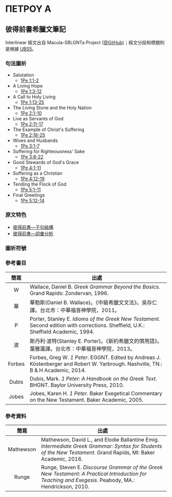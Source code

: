 # ΠΕΤΡΟΥ Α

## 彼得前書希臘文筆記

Interlinear 經文出自 Macula-SBLGNTa Project ([@GitHub](https://github.com/Andley/macula-sblgnta))；經文分段和標題則是根據 [UBS5](https://www.die-bibel.de/en/bible/UBS5/1PE.1)。



### 句法圖析

- Salutation
	- [1Pe 1:1-2](1Pe.1.1-2.md)
- A Living Hope
	- [1Pe 1:3-12](1Pe.1.3-12.md)
- A Call to Holy Living
	- [1Pe 1:13-25](1Pe.1.13-25.md)
- The Living Stone and the Holy Nation
	- [1Pe 2:1-10](1Pe.2.1-10.md)
- Live as Servants of God
	- [1Pe 2:11-17](1Pe.2.11-17.md)
- The Example of Christ's Suffering
	- [1Pe 2:18-25](1Pe.2.18-25.md)
- Wives and Husbands
	- [1Pe 3:1-7](1Pe.3.1-7.md)
- Suffering for Righteousness' Sake
	- [1Pe 3:8-22](1Pe.3.8-22.md)
- Good Stewards of God's Grace
	- [1Pe 4:1-11](1Pe.4.1-11.md)
- Suffering as a Christian
	- [1Pe 4:12-19](1Pe.4.12-19.md)
- Tending the Flock of God
	- [1Pe 5:1-11](1Pe.5.1-11.md)
- Final Greetings
	- [1Pe 5:12-14](1Pe.5.12-14.md)



### 原文特色
- [彼得前書—子句結構](1Peter-Clause.md)  
- [彼得前書—詞彙分析](1Peter-Vocabulary.md)  

### 圖析符號


### 參考書目
 簡寫 | 出處
 :-:| -- 
W  | Wallace, Daniel B. <em>Greek Grammar Beyond the Basics</em>. Grand Rapids: Zondervan, 1996. 
華  | 華勒斯(Daniel B. Wallace)。《中級希臘文文法》。吳存仁譯。台北市：中華福音神學院，2011。
 P  | Porter, Stanley E. <em>Idioms of the Greek New Testament</em>. Second edition with corrections. Sheffield, U.K.: Sheffield Academic, 1994.  |
波  | 斯丹利‧波特(Stanley E. Porter)。《新約希臘文的慣用語》。葉雅蓮譯。台北市：中華福音神學院，2013。 
Forbes | Forbes, Greg W. _1 Peter_. EGGNT. Edited by Andreas J. Köstenberger and Robert W. Yarbrough. Nashville, TN.: B & H Academic, 2014.
Dubis | Dubis, Mark. _1 Peter: A Handbook on the Greek Text_. BHGNT. Baylor University Press, 2010.
Jobes | Jobes, Karen H. _1 Peter_. Baker Exegetical Commentary on the New Testament. Baker Academic, 2005.


### 參考資料


 簡寫  | 出處  
:---:| -- 
 Mathewson | Mathewson, David L., and Elodie Ballantine Emig. <em>Intermediate Greek Grammar: Syntax for Students of the New Testament</em>. Grand Rapids, MI: Baker Academic, 2016. |
 Runge | Runge, Steven E. <em>Discourse Grammar of the Greek New Testament: A Practical Introduction for Teaching and Exegesis</em>. Peabody, MA.: Hendrickson, 2010. 

